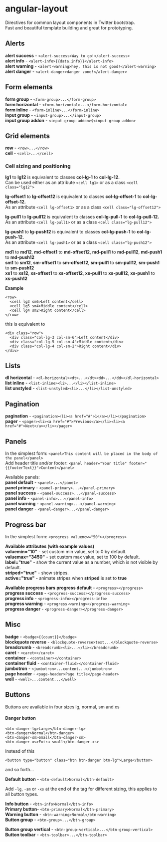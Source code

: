 # angular-layout

Directives for common layout components in Twitter bootstrap.   
Fast and beautiful template building and great for prototyping.

## Alerts
**alert success** - `<alert-success>Way to go!</alert-success>`   
**alert info** - `<alert-info>{{data.info}}</alert-info>`  
**alert warning** - `<alert-warning>hey, this is not good!</alert-warning>`  
**alert danger** - `<alert-danger>danger zone!</alert-danger>` 

## Form elements
**form group** - `<form-group>...</form-group>`    
**form horizontal** - `<form-horizontal>...</form-horizontal>`  
**form inline** - `<form-inline>...</form-inline>`  
**input group** - `<input-group>...</input-group>`  
**input group addon** - `<input-group-addon>$<input-group-addon>`  

## Grid elements
**row** - `<row>...</row>`  
**cell** - `<cell>...</cell>`

### Cell sizing and positioning

**lg1** to **lg12** is equivalent to classes **col-lg-1** to **col-lg-12.**   
Can be used either as an attribute `<cell lg1>` or as a class `<cell class="lg12">`

**lg-offset1** to **lg-offset12** is equivalent to classes **col-lg-offset-1** to **col-lg-offset-12.**  
As an attribute `<cell lg-offset1>` or as a class `<cell class="lg-offset12">`

**lg-pull1** to **lg-pull12** is equivalent to classes **col-lg-pull-1** to **col-lg-pull-12.**  
As an attribute `<cell lg-pull1>` or as a class `<cell class="lg-pull12">`

**lg-push1** to **lg-push12** is equivalent to classes **col-lg-push-1** to **col-lg-push-12.**  
As an attribute `<cell lg-push1>` or as a class `<cell class="lg-push12">`

**md1** to **md12**, **md-offset1** to **md-offset12**, **md-pull1** to **md-pull12**, **md-push1** to **md-push12**  
**sm1** to **sm12**, **sm-offset1** to **sm-offset12**, **sm-pull1** to **sm-pull12**, **sm-push1** to **sm-push12**   
**xs1** to **xs12**, **xs-offset1** to **xs-offset12**, **xs-pull1** to **xs-pull12**, **xs-push1** to **xs-push12**

**Example**
```
<row>
  <cell lg3 sm6>Left content</cell>
  <cell lg5 sm4>Middle content</cell>
  <cell lg4 sm2>Right content</cell>
</row>
```
this is equivalent to
```
<div class="row">
  <div class="col-lg-3 col-sm-6">Left content</div>
  <div class="col-lg-5 col-sm-4">Middle content</div>
  <div class="col-lg-4 col-sm-2">Right content</div>
</div>
```
## Lists
**dl horizontal** - `<dl-horizontal><dt>...</dt><dd>...</dd></dl-horizontal>`  
**list inline** - `<list-inline><li>...</li></list-inline>`  
**list unstyled** - `<list-unstyled><li>...</li></list-unstyled>` 

## Pagination 
**pagination** - `<pagination><li><a href="#">1</a></li></pagination>`  
**pager** - `<pager><li><a href="#">Previous</a></li><li><a href="#">Next</a></li></pager>` 

## Panels

In the simplest form: `<panel>This content will be placed in the body of the panel</panel>`  
Add header title and/or footer: `<panel header="Your title" footer="{{footerText}}">Content</panel>`

Available panels:  
**panel default** - `<panel>...</panel>`  
**panel primary** - `<panel-primary>...</panel-primary>`  
**panel success** - `<panel-success>...</panel-success>`  
**panel info** - `<panel-info>...</panel-info>`  
**panel warning** - `<panel-warning>...</panel-warning>`   
**panel danger** - `<panel-danger>...</panel-danger>`  

## Progress bar
In the simplest form: `<progress valuenow="50"></progress>` 

**Available attributes (with example values)**  
**valuemin="10"** - set custom min value, set to 0 by default.  
**valuemax="3450"** - set custom max value, set to 100 by default.     
**label="true"** - show the current value as a number, which is not visible by default.  
**striped="true"** - show stripes.    
**active="true"** - animate stripes when **striped** is set to **true**  

**Available progress bars** 
**progress default** - `<progress></progress>`  
**progress success** - `<progress-success></progress-success>`  
**progress info** - `<progress-info></progress-info>`  
**progress warning** - `<progress-warning></progress-warning>`   
**progress danger** - `<progress-danger></progress-danger>`  

## Misc
**badge** - `<badge>{{count}}</badge>`  
**blockquote reverse** - `<blockquote-reverse>text...</blockquote-reverse>`  
**breadcrumb** - `<breadcrumb><li>...</li></breadcrumb>`  
**caret** - `<caret></caret>`  
**container** - `<container></container>`  
**container fluid** - `<container-fluid></container-fluid>`  
**jumbotron** - `<jumbotron>...content...</jumbotron>`  
**page header** - `<page-header>Page title</page-header>`  
**well** - `<well>...content...</well>`  
## Buttons

Buttons are available in four sizes lg, normal, sm and xs

#### Danger button
```
<btn-danger-lg>Large</btn-danger-lg>
<btn-danger>Normal</btn-danger>
<btn-danger-sm>Small</btn-danger-sm>
<btn-danger-xs>Extra small</btn-danger-xs>
```
Instead of this
```
<button type="button" class="btn btn-danger btn-lg">Large</button>
```
and so forth...

**Default button** - `<btn-default>Normal</btn-default>`

Add ``-lg``, ``-sm`` or ``-xs`` at the end of the tag for different sizing, this applies to all button types.

**Info button** - `<btn-info>Normal</btn-info>`  
**Primary button**- `<btn-primary>Normal</btn-primary>`  
**Warning button** - `<btn-warning>Normal</btn-warning>`  
**Button group** - `<btn-group>...</btn-group>`  

**Button group vertical** - `<btn-group-vertical>...</btn-group-vertical>`  
**Button toolbar** - `<btn-toolbar>...</btn-toolbar>`     

